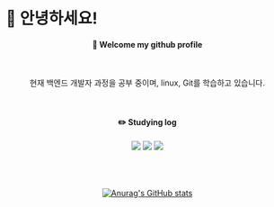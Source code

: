 

<!--
**kdu0312/KDU0312** is a ✨ _special_ ✨ repository because its `README.md` (this file) appears on your GitHub profile.

Here are some ideas to get you started:

- 🔭 I’m currently working on ...
- 🌱 I’m currently learning ...
- 👯 I’m looking to collaborate on ...
- 🤔 I’m looking for help with ...
- 💬 Ask me about ...
- 📫 How to reach me: ...
- 😄 Pronouns: ...
- ⚡ Fun fact: ...
-->

# 👋 안녕하세요!
<div align="center">

  ####  :wave: Welcome my github profile 

<br/>

현재 백엔드 개발자 과정을 공부 중이며, linux, Git를 학습하고 있습니다.

<br/>
  
#### :pencil2: Studying log

<img src="https://img.shields.io/badge/linux-FCC624?style=for-the-badge&logo=linux&logoColor=black">
<img src="https://img.shields.io/badge/git-F05032?style=for-the-badge&logo=git&logoColor=white">
<img src="https://img.shields.io/badge/github-181717?style=for-the-badge&logo=github&logoColor=white">
 
   <br/>
   <br/>
   <br/>
   <br/>

[![Anurag's GitHub stats](https://github-readme-stats.vercel.app/api?username=Kdu0312)](https://github.com/anuraghazra/github-readme-stats)
